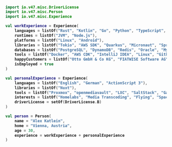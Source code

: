 <h4>

```kotlin
import io.v47.misc.DriverLicense
import io.v47.misc.Person
import io.v47.misc.Experience

val workExperience = Experience(
    languages = listOf("Rust", "Kotlin", "Go", "Python", "TypeScript", "JavaScript", "Regex"),
    runtimes = listOf("JVM", "Node.js"),
    platforms = listOf("Linux", "Android"),
    libraries = listOf("Tokio", "AWS SDK", "Quarkus", "Micronaut", "Spring Boot", "Vue", "React", "Angular"),
    databases = listOf("PostgreSQL", "DynamoDB", "Redis", "Oracle", "MySQL", "Teradata"),
    tools = listOf("Docker", "AWS CDK", "IntelliJ IDEA", "Linux", "GitLab", "GitHub", "macOS"),
    happyCustomers = listOf("Otto GmbH & Co KG", "FIATWISE Software AG", "Joyn GmbH", "Raiffeisen Bank International A.G."),
    isEmployed = true
)

val personalExperience = Experience(
    languages = listOf("English", "German", "ActionScript 3"),
    libraries = listOf("Nuxt"),
    tools = listOf("Proxmox", "openmediavault", "LXC", "SaltStack", "GamePad", "Windows"),
    interests = listOf("Homelabs", "Media Transcoding", "Flying", "Space Exploration", "Sci-Fi", "Craft Beer"),
    driverLicense = setOf(DriverLicense.B)
)

val person = Person(
    name = "Alex Katlein",
    home = "Vienna, Austria",
    age = 30,
    experience = workExperience + personalExperience
)
```

</h4>

<!--
**vemilyus/vemilyus** is a ✨ _special_ ✨ repository because its `README.md` (this file) appears on your GitHub profile.

Here are some ideas to get you started:

- 🔭 I’m currently working on ...
- 🌱 I’m currently learning ...
- 👯 I’m looking to collaborate on ...
- 🤔 I’m looking for help with ...
- 💬 Ask me about ...
- 📫 How to reach me: ...
- 😄 Pronouns: ...
- ⚡ Fun fact: ...
-->
